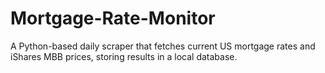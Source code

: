 # Mortgage-Rate-Monitor
A Python-based daily scraper that fetches current US mortgage rates and iShares MBB prices, storing results in a local database.
